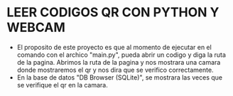 # LEER CODIGOS QR CON PYTHON Y WEBCAM
- El proposito de este proyecto es que al momento de ejecutar en el comando con el archico "main.py", pueda abrir un codigo y diga la ruta de la pagina. Abrimos la ruta de la pagina y nos mostrara una camara donde mostraremos el qr y nos dira que se verifico correctamente.
- En la base de datos "DB Browser (SQLite)", se mostrara las veces que se verifique el qr en la camara. 
